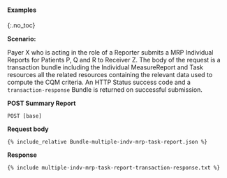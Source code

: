 #### Examples
{:.no_toc}

**Scenario:**

Payer X who is acting in the role of a Reporter submits a MRP Individual Reports for Patients P, Q and R to Receiver Z.  The body of the request is a transaction bundle including the Individual MeasureReport and Task resources all the related resources containing the relevant data used to compute the CQM criteria.  An HTTP Status success code and a `transaction-response` Bundle is returned on successful submission.

**POST Summary Report**

`POST [base]`

**Request body**

~~~
{% include_relative Bundle-multiple-indv-mrp-task-report.json %}
~~~


**Response**

~~~
{% include multiple-indv-mrp-task-report-transaction-response.txt %}
~~~
